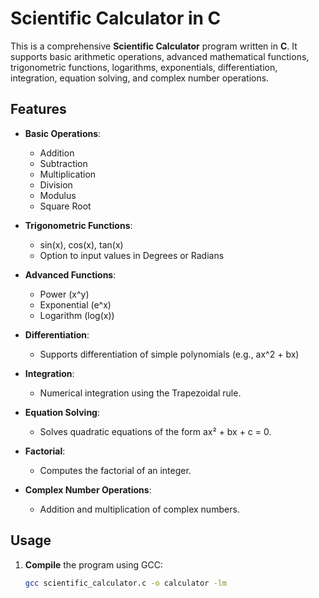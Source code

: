 # Scientific Calculator in C

This is a comprehensive **Scientific Calculator** program written in **C**. It supports basic arithmetic operations, advanced mathematical functions, trigonometric functions, logarithms, exponentials, differentiation, integration, equation solving, and complex number operations.

## Features

- **Basic Operations**:
  - Addition
  - Subtraction
  - Multiplication
  - Division
  - Modulus
  - Square Root
  
- **Trigonometric Functions**:
  - sin(x), cos(x), tan(x)
  - Option to input values in Degrees or Radians

- **Advanced Functions**:
  - Power (x^y)
  - Exponential (e^x)
  - Logarithm (log(x))

- **Differentiation**:
  - Supports differentiation of simple polynomials (e.g., ax^2 + bx)

- **Integration**:
  - Numerical integration using the Trapezoidal rule.

- **Equation Solving**:
  - Solves quadratic equations of the form ax² + bx + c = 0.

- **Factorial**:
  - Computes the factorial of an integer.

- **Complex Number Operations**:
  - Addition and multiplication of complex numbers.

## Usage

1. **Compile** the program using GCC:
   ```bash
   gcc scientific_calculator.c -o calculator -lm

